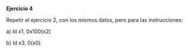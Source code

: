 **Ejercicio 4**

Repetir el ejercicio 2, con los mismos datos, pero para las instrucciones:

a) ld x1, 0x100(x2)

b) ld x3, 0(x0)
